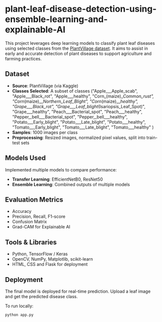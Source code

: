 # plant-leaf-disease-detection-using-ensemble-learning-and-explainable-AI

This project leverages deep learning models to classify plant leaf diseases using selected classes from the [PlantVillage dataset](https://www.kaggle.com/datasets/emmarex/plantdisease). It aims to assist in early and accurate detection of plant diseases to support agriculture and farming practices.

##  Dataset

- **Source**: PlantVillage (via Kaggle)
- **Classes Selected**: A subset of classes ("Apple___Apple_scab",
    "Apple___Black_rot",
    "Apple___healthy",
    "Corn_(maize)___Common_rust_",
    "Corn_(maize)___Northern_Leaf_Blight",
    "Corn_(maize)___healthy",
    "Grape___Black_rot",
    "Grape___Leaf_blight_(Isariopsis_Leaf_Spot)",
    "Grape___healthy",
    "Peach___Bacterial_spot",
    "Peach___healthy",
    "Pepper,_bell___Bacterial_spot",
    "Pepper,_bell___healthy",
    "Potato___Early_blight",
    "Potato___Late_blight",
    "Potato___healthy",
    "Tomato___Early_blight",
    "Tomato___Late_blight",
    "Tomato___healthy" )
- **Samples**: 1000 images per class
- **Preprocessing**: Resized images, normalized pixel values, split into train-test sets

##  Models Used

Implemented multiple models to compare performance:
- **Transfer Learning**: EfficientNetB0, ResNet50
- **Ensemble Learning**: Combined outputs of multiple models

## Evaluation Metrics

- Accuracy
- Precision, Recall, F1-score
- Confusion Matrix
- Grad-CAM for Explainable AI


## Tools & Libraries

- Python, TensorFlow / Keras
- OpenCV, NumPy, Matplotlib, scikit-learn
- HTML, CSS and Flask for deployment

## Deployment

The final model is deployed for real-time prediction. Upload a leaf image and get the predicted disease class.

To run locally:
```bash
python app.py
